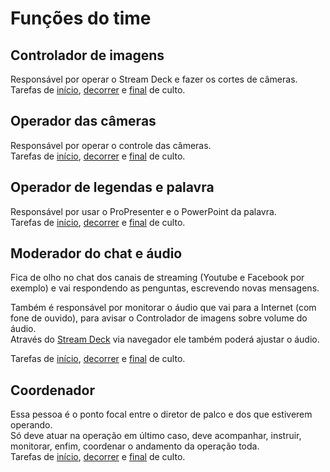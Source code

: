 # Funções do time

## Controlador de imagens
Responsável por operar o Stream Deck e fazer os cortes de câmeras.\
Tarefas de [início](../tarefas-inicio-de-culto/), 
[decorrer](../tarefas-durante-o-culto/#controlador-de-imagens) e
[final](../tarefas-final-de-culto/#controlador-de-imagens) de culto.

## Operador das câmeras
Responsável por operar o controle das câmeras.\
Tarefas de [início](../tarefas-inicio-de-culto/), 
[decorrer](../tarefas-durante-o-culto/#operador-de-cameras/) e
[final](../tarefas-final-de-culto/#operador-de-cameras) de culto.

## Operador de legendas e palavra
Responsável por usar o ProPresenter e o PowerPoint da palavra.\
Tarefas de [início](../tarefas-inicio-de-culto/), 
[decorrer](../tarefas-durante-o-culto/operador-de-legendas-e-palavra/) e
[final](../tarefas-final-de-culto/#operador-de-legendas-e-palavra) de culto.

## Moderador do chat e áudio
Fica de olho no chat dos canais de streaming (Youtube e Facebook por exemplo) e vai respondendo as penguntas, escrevendo novas mensagens.

Também é responsável por monitorar o áudio que vai para a Internet (com fone de ouvido), para avisar o Controlador de imagens sobre volume do áudio.\
Através do [Stream Deck](/ibcalvariotv/transmissao/equipamentos-e-programas/#stream-deck) via navegador ele também poderá ajustar o áudio.

Tarefas de [início](../tarefas-inicio-de-culto/), 
[decorrer](../tarefas-durante-o-culto/moderador-do-chat-e-audio/) e
[final](../tarefas-final-de-culto/#moderador-do-chat-e-audio) de culto.

## Coordenador
Essa pessoa é o ponto focal entre o diretor de palco e dos que estiverem operando.\
Só deve atuar na operação em último caso, deve acompanhar, instruir, monitorar, enfim, coordenar o andamento da operação toda.\
Tarefas de [início](../tarefas-inicio-de-culto/), 
[decorrer](../tarefas-durante-o-culto/#coordenador/) e
[final](../tarefas-final-de-culto/#coordenador) de culto.